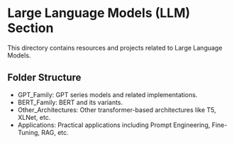 # Large Language Models (LLM) Section

This directory contains resources and projects related to Large Language Models.

## Folder Structure

- GPT_Family: GPT series models and related implementations.
- BERT_Family: BERT and its variants.
- Other_Architectures: Other transformer-based architectures like T5, XLNet, etc.
- Applications: Practical applications including Prompt Engineering, Fine-Tuning, RAG, etc.

